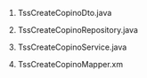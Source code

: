 1. TssCreateCopinoDto.java

2. TssCreateCopinoRepository.java

3. TssCreateCopinoService.java

4. TssCreateCopinoMapper.xm